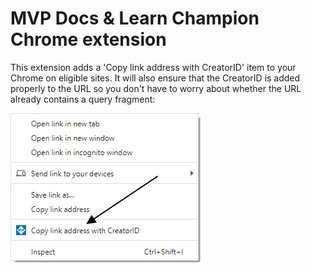 # MVP Docs & Learn Champion Chrome extension

This extension adds a 'Copy link address with CreatorID' item to your Chrome on eligible sites. It will also ensure that the CreatorID is added properly to the URL so you don't have to worry about whether the URL already contains a query fragment:

![Image of the context menue](./assets/context_menue.png)
